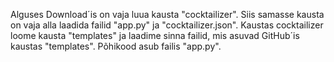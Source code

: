 Alguses Download´is on vaja luua kausta "cocktailizer". Siis samasse kausta on vaja alla laadida failid "app.py" ja "cocktailizer.json". Kaustas cocktailizer loome kausta "templates" ja laadime sinna failid, mis asuvad GitHub´is kaustas "templates". 
Põhikood asub failis "app.py".
